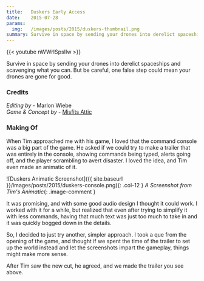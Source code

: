 ```yaml
---
title:   Duskers Early Access
date:    2015-07-28
params:
  img:   /images/posts/2015/duskers-thumbnail.png
summary: Survive in space by sending your drones into derelict spaceships and scavenging what you can.  But be careful, one false step could mean your drones are gone for good.
---
```


{{< youtube nWWrISpsIIw >}}

Survive in space by sending your drones into derelict spaceships and scavenging what you can.  But be careful, one false step could mean your drones are gone for good.

### Credits  

_Editing by_ - Marlon Wiebe  
_Game & Concept by_ - [Misfits Attic][34b53b5c]

  [34b53b5c]: http://misfits-attic.com "Misfits Attic Homepage"

### Making Of

When Tim approached me with his game, I loved that the command console was a big part of the game.  He asked if we could try to make a trailer that was entirely in the console, showing commands being typed, alerts going off, and the player scrambling to avert disaster.  I loved the idea, and Tim even made an animatic of it.  

![Duskers Animatic Screenshot]({{ site.baseurl }}/images/posts/2015/duskers-console.png){: .col-12 }
_A Screenshot from Tim's Animatic_{: .image-comment }

It was promising, and with some good audio design I thought it could work.  I worked with it for a while, but realized that even after trying to simplify it with less commands, having that much text was just too much to take in and it was quickly bogged down in the details.

So, I decided to just try another, simpler approach.  I took a que from the opening of the game, and thought if we spent the time of the trailer to set up the world instead and let the screenshots impart the gameplay, things might make more sense.

After Tim saw the new cut, he agreed, and we made the trailer you see above.
